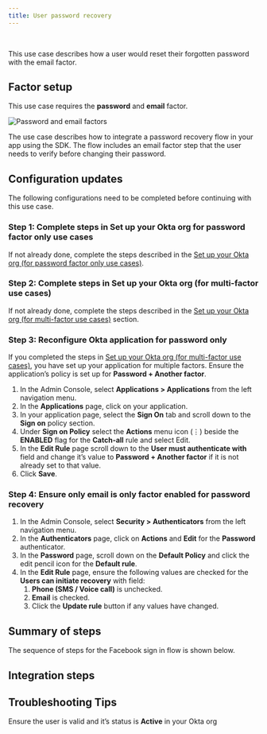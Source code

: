```yaml
---
title: User password recovery
---
```


<div class="oie-embedded-sdk">

<ApiLifecycle access="ie" /><br>

<StackSelector class="cleaner-selector"/>

This use case describes how a user would reset their forgotten password with the email factor.

## Factor setup

This use case requires the **password** and **email** factor.

<div class="common-image-format">

![Password and email factors](/img/oie-embedded-sdk/factor-password-email.png
 "Password and email factors")

</div>

The use case describes how to integrate a password recovery flow in your
app using the SDK. The flow includes an email factor step that the user needs
to verify before changing their password.

## Configuration updates

The following configurations need to be completed before continuing with this use case.

### Step 1:  Complete steps in Set up your Okta org for password factor only use cases

If not already done, complete the steps described in the
[Set up your Okta org (for password factor only use cases)](/docs/guides/oie-embedded-common-org-setup/aspnet/main/#set-up-your-okta-org-for-password-factor-only-use-cases).

### Step 2:  Complete steps in Set up your Okta org (for multi-factor use cases)
If not already done, complete the steps described in the
[Set up your Okta org (for multi-factor use cases)](/docs/guides/oie-embedded-common-org-setup/aspnet/main/#set-up-your-okta-org-for-multi-factor-use-cases) section.


### Step 3:  Reconfigure Okta application for password only

If you completed the steps in
[Set up your Okta org (for multi-factor use cases)](/docs/guides/oie-embedded-common-org-setup/aspnet/main/#set-up-your-okta-org-for-multi-factor-use-cases),
you have set up your application for multiple factors. Ensure the application’s
policy is set up for **Password + Another factor**.

1. In the Admin Console, select **Applications > Applications** from the
   left navigation menu.
1. In the **Applications** page, click on your application.
1. In your application page, select the **Sign On** tab and scroll down to
   the **Sign on** policy section.
1. Under **Sign on Policy** select the **Actions** menu icon (⋮) beside the
   **ENABLED** flag for the **Catch-all** rule and select Edit.
1. In the **Edit Rule** page scroll down to the **User must authenticate with**
   field and change it’s value to **Password + Another factor** if it is not
   already set to that value.
1. Click **Save**.

### Step 4:  Ensure only email is only factor enabled for password recovery

1. In the Admin Console, select **Security > Authenticators** from the left
   navigation menu.
1. In the **Authenticators** page, click on **Actions** and **Edit** for the
   **Password** authenticator.
1. In the **Password** page, scroll down on the **Default Policy** and click
   the edit pencil icon for the **Default rule**.
1. In the **Edit Rule** page, ensure the following values are checked for the
   **Users can initiate recovery** with field:
   1. **Phone (SMS / Voice call)** is unchecked.
   1. **Email** is checked.
   1. Click the **Update rule** button if any values have changed.

## Summary of steps

The sequence of steps for the Facebook sign in flow is shown below.

<StackSelector snippet="summaryofsteps" noSelector />

## Integration steps

<StackSelector snippet="integrationsteps" noSelector />

## Troubleshooting Tips

Ensure the user is valid and it’s status is **Active** in your Okta org

</div>
